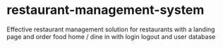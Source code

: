 # restaurant-management-system
Effective restaurant management solution for restaurants with a landing page and order food home / dine in with login logout and user database

